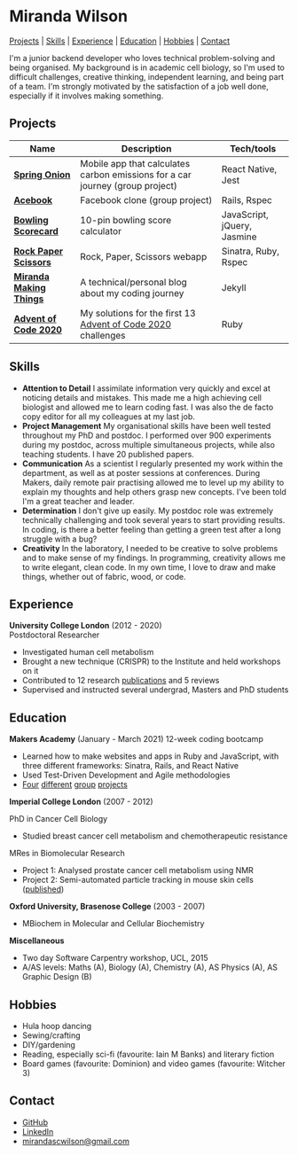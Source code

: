 # Miranda Wilson

[Projects](#Projects) | [Skills](#Skills) | [Experience](#experience) | [Education](#education) | [Hobbies](#hobbies) | [Contact](#contact)



I'm a junior backend developer who loves technical problem-solving and being organised. My background is in academic cell biology, so I'm used to difficult challenges, creative thinking, independent learning, and being part of a team. I'm strongly motivated by the satisfaction of a job well done, especially if it involves making something.

## Projects

| Name                         | Description       | Tech/tools        |
| ---------------------------- | ----------------- | ----------------- |
| [**Spring Onion**](https://github.com/mscwilson/SmellsLikeGreenSpirit)| Mobile app that calculates carbon emissions for a car journey (group project) | React Native, Jest |
| [**Acebook**](https://github.com/mscwilson/acebook-poke) | Facebook clone (group project) | Rails, Rspec              |
| [**Bowling Scorecard**](https://github.com/mscwilson/bowling) | 10-pin bowling score calculator | JavaScript, jQuery, Jasmine             |
| [**Rock Paper Scissors**](https://github.com/mscwilson/rps-challenge) | Rock, Paper, Scissors webapp  | Sinatra, Ruby, Rspec             |
| [**Miranda Making Things**](https://github.com/mscwilson/blog) | A technical/personal blog about my coding journey | Jekyll              |
| [**Advent of Code 2020**](https://github.com/mscwilson/AdventOfCode2020) | My solutions for the first 13 [Advent of Code 2020](https://adventofcode.com/2020) challenges | Ruby              |

## Skills
* **Attention to Detail** I assimilate information very quickly and excel at noticing details and mistakes. This made me a high achieving cell biologist and allowed me to learn coding fast. I was also the de facto copy editor for all my colleagues at my last job.
* **Project Management** My organisational skills have been well tested throughout my PhD and postdoc. I performed over 900 experiments during my postdoc, across multiple simultaneous projects, while also teaching students. I have 20 published papers.
* **Communication** As a scientist I regularly presented my work within the department, as well as at poster sessions at conferences. During Makers, daily remote pair practising allowed me to level up my ability to explain my thoughts and help others grasp new concepts. I've been told I'm a great teacher and leader.
* **Determination** I don't give up easily. My postdoc role was extremely technically challenging and took several years to start providing results. In coding, is there a better feeling than getting a green test after a long struggle with a bug?
* **Creativity** In the laboratory, I needed to be creative to solve problems and to make sense of my findings. In programming, creativity allows me to write elegant, clean code. In my own time, I love to draw and make things, whether out of fabric, wood, or code.


## Experience

**University College London** (2012 - 2020)  
Postdoctoral Researcher
- Investigated human cell metabolism
- Brought a new technique (CRISPR) to the Institute and held workshops on it
- Contributed to 12 research [publications](https://scholar.google.co.uk/citations?hl=en&user=QGM8HrIAAAAJ&sortby=pubdate&view_op=list_works&gmla=AJsN-F55fwaEBoXoMg2SHNuxiAhedJovNjBzgnuoEyHdgG5zaIv-Yot4D_A8bwFxogjlZeLF642MM0xsKGW-xoadYS54YfCzc3EGa4vgcHRKKgHXKo1Dpw4) and 5 reviews
- Supervised and instructed several undergrad, Masters and PhD students

## Education

**Makers Academy** (January - March 2021)
12-week coding bootcamp
  - Learned how to make websites and apps in Ruby and JavaScript, with three different frameworks: Sinatra, Rails, and React Native
  - Used Test-Driven Development and Agile methodologies
  - [Four](https://github.com/mscwilson/makersbnb) [different](https://github.com/mscwilson/notes) [group](https://github.com/mscwilson/acebook-poke) [projects](https://github.com/mscwilson/SmellsLikeGreenSpirit)

**Imperial College London** (2007 - 2012)

PhD in Cancer Cell Biology
* Studied breast cancer cell metabolism and chemotherapeutic resistance  
  
MRes in Biomolecular Research
* Project 1: Analysed prostate cancer cell metabolism using NMR
* Project 2: Semi-automated particle tracking in mouse skin cells ([published](https://onlinelibrary.wiley.com/doi/full/10.1111/j.1600-0854.2011.01283.x))

**Oxford University, Brasenose College** (2003 - 2007)

- MBiochem in Molecular and Cellular Biochemistry

**Miscellaneous**

 - Two day Software Carpentry workshop, UCL, 2015
 - A/AS levels: Maths (A), Biology (A), Chemistry (A), AS Physics (A), AS Graphic Design (B)

## Hobbies

- Hula hoop dancing
- Sewing/crafting
- DIY/gardening
- Reading, especially sci-fi (favourite: Iain M Banks) and literary fiction
- Board games (favourite: Dominion) and video games (favourite: Witcher 3)

## Contact
* [GitHub](https://github.com/mscwilson)
* [LinkedIn](https://www.linkedin.com/in/miranda-wilson-b2196336/)
* mirandascwilson@gmail.com
